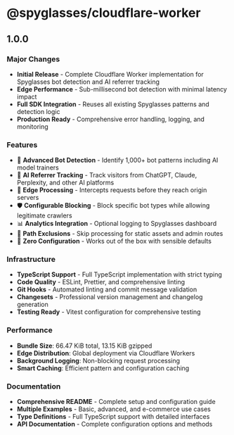 # @spyglasses/cloudflare-worker

## 1.0.0

### Major Changes

- **Initial Release** - Complete Cloudflare Worker implementation for Spyglasses bot detection and AI referrer tracking
- **Edge Performance** - Sub-millisecond bot detection with minimal latency impact
- **Full SDK Integration** - Reuses all existing Spyglasses patterns and detection logic
- **Production Ready** - Comprehensive error handling, logging, and monitoring

### Features

- 🤖 **Advanced Bot Detection** - Identify 1,000+ bot patterns including AI model trainers
- 🧠 **AI Referrer Tracking** - Track visitors from ChatGPT, Claude, Perplexity, and other AI platforms
- 🚀 **Edge Processing** - Intercepts requests before they reach origin servers
- 🛡️ **Configurable Blocking** - Block specific bot types while allowing legitimate crawlers
- 📊 **Analytics Integration** - Optional logging to Spyglasses dashboard
- 🎯 **Path Exclusions** - Skip processing for static assets and admin routes
- 🔧 **Zero Configuration** - Works out of the box with sensible defaults

### Infrastructure

- **TypeScript Support** - Full TypeScript implementation with strict typing
- **Code Quality** - ESLint, Prettier, and comprehensive linting
- **Git Hooks** - Automated linting and commit message validation
- **Changesets** - Professional version management and changelog generation
- **Testing Ready** - Vitest configuration for comprehensive testing

### Performance

- **Bundle Size**: 66.47 KiB total, 13.15 KiB gzipped
- **Edge Distribution**: Global deployment via Cloudflare Workers
- **Background Logging**: Non-blocking request processing
- **Smart Caching**: Efficient pattern and configuration caching

### Documentation

- **Comprehensive README** - Complete setup and configuration guide
- **Multiple Examples** - Basic, advanced, and e-commerce use cases
- **Type Definitions** - Full TypeScript support with detailed interfaces
- **API Documentation** - Complete configuration options and methods 